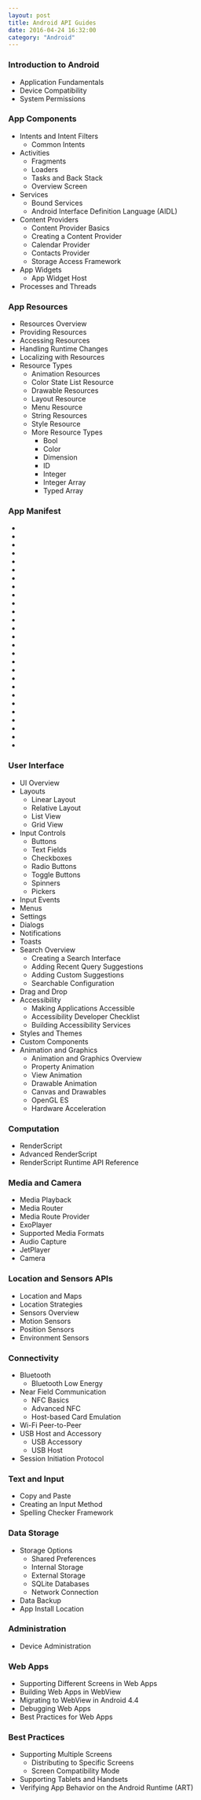 ```yaml
---
layout: post
title: Android API Guides
date: 2016-04-24 16:32:00
category: "Android"
---
```


### Introduction to Android
- Application Fundamentals
- Device Compatibility
- System Permissions

### App Components
- Intents and Intent Filters
  - Common Intents
- Activities
  - Fragments
  - Loaders
  - Tasks and Back Stack
  - Overview Screen
- Services
  - Bound Services
  - Android Interface Definition Language (AIDL)
- Content Providers
  - Content Provider Basics
  - Creating a Content Provider
  - Calendar Provider
  - Contacts Provider
  - Storage Access Framework
- App Widgets
  - App Widget Host
- Processes and Threads

### App Resources
- Resources Overview
- Providing Resources
- Accessing Resources
- Handling Runtime Changes
- Localizing with Resources
- Resource Types
  - Animation Resources
  - Color State List Resource
  - Drawable Resources
  - Layout Resource
  - Menu Resource
  - String Resources
  - Style Resource
  - More Resource Types
    - Bool
    - Color
    - Dimension
    - ID
    - Integer
    - Integer Array
    - Typed Array

### App Manifest
- <action>
- <activity>
- <activity-alias>
- <application>
- <category>
- <compatible-screens>
- <data>
- <grant-uri-permission>
- <instrumentation>
- <intent-filter>
- <manifest>
- <meta-data>
- <path-permission>
- <permission>
- <permission-group>
- <permission-tree>
- <provider>
- <receiver>
- <service>
- <supports-gl-texture>
- <supports-screens>
- <uses-configuration>
- <uses-feature>
- <uses-library>
- <uses-permission>
- <uses-permission-sdk-23>
- <uses-sdk>

### User Interface
- UI Overview
- Layouts
  - Linear Layout
  - Relative Layout
  - List View
  - Grid View
- Input Controls
  - Buttons
  - Text Fields
  - Checkboxes
  - Radio Buttons
  - Toggle Buttons
  - Spinners
  - Pickers
- Input Events
- Menus
- Settings
- Dialogs
- Notifications
- Toasts
- Search Overview
  - Creating a Search Interface
  - Adding Recent Query Suggestions
  - Adding Custom Suggestions
  - Searchable Configuration
- Drag and Drop
- Accessibility
  - Making Applications Accessible
  - Accessibility Developer Checklist
  - Building Accessibility Services
- Styles and Themes
- Custom Components
- Animation and Graphics
  - Animation and Graphics Overview
  - Property Animation
  - View Animation
  - Drawable Animation
  - Canvas and Drawables
  - OpenGL ES
  - Hardware Acceleration

### Computation
- RenderScript
- Advanced RenderScript
- RenderScript Runtime API Reference

### Media and Camera
- Media Playback
- Media Router
- Media Route Provider
- ExoPlayer
- Supported Media Formats
- Audio Capture
- JetPlayer
- Camera

### Location and Sensors APIs
- Location and Maps
- Location Strategies
- Sensors Overview
- Motion Sensors
- Position Sensors
- Environment Sensors

### Connectivity
- Bluetooth
  - Bluetooth Low Energy
- Near Field Communication
  - NFC Basics
  - Advanced NFC
  - Host-based Card Emulation
- Wi-Fi Peer-to-Peer
- USB Host and Accessory
  - USB Accessory
  - USB Host
- Session Initiation Protocol

### Text and Input
  - Copy and Paste
  - Creating an Input Method
  - Spelling Checker Framework

### Data Storage
- Storage Options
  - Shared Preferences
  - Internal Storage
  - External Storage
  - SQLite Databases
  - Network Connection
- Data Backup
- App Install Location

### Administration
- Device Administration

### Web Apps
- Supporting Different Screens in Web Apps
- Building Web Apps in WebView
- Migrating to WebView in Android 4.4
- Debugging Web Apps
- Best Practices for Web Apps

### Best Practices
- Supporting Multiple Screens
  - Distributing to Specific Screens
  - Screen Compatibility Mode
- Supporting Tablets and Handsets
- Verifying App Behavior on the Android Runtime (ART)
